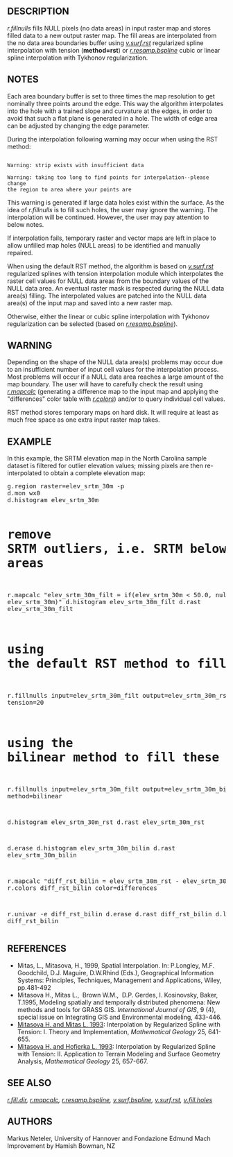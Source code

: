 <h2>DESCRIPTION</h2>

<em>r.fillnulls</em> fills NULL pixels (no data areas) in input raster
map and stores filled data to a new output raster map. The fill areas
are interpolated from the no data area boundaries buffer
using <em><a href="v.surf.rst.html">v.surf.rst</a></em> regularized
spline interpolation with tension (<b>method=rst</b>) or
<em><a href="r.resamp.bspline.html">r.resamp.bspline</a></em> cubic or
linear spline interpolation with Tykhonov regularization.

<h2>NOTES</h2>

Each area boundary buffer is set to three times the map resolution to get nominally
three points around the edge. This way the algorithm interpolates into the hole with
a trained slope and curvature at the edges, in order to avoid that such a flat plane
is generated in a hole. The width of edge area can be adjusted by
changing the edge parameter.
<p>During the interpolation following warning may occur when using the RST method:<p>
<code>
Warning: strip exists with insufficient data<br>
Warning: taking too long to find points for interpolation--please change
the region to area where your points are</code>
<p>
This warning is generated if large data holes exist within the surface.
As the idea of <em>r.fillnulls</em> is to fill such holes, the user may
ignore the warning. The interpolation will be continued. However, the user
may pay attention to below notes.
<p>
If interpolation fails, temporary raster and vector maps are left in place to allow
unfilled map holes (NULL areas) to be identified and manually repaired.

<p>
When using the default RST method, the algorithm is based
on <em><a href="v.surf.rst.html">v.surf.rst</a></em> regularized
splines with tension interpolation module which interpolates the
raster cell values for NULL data areas from the boundary values of the
NULL data area. An eventual raster mask is respected during the NULL
data area(s) filling. The interpolated values are patched into the
NULL data area(s) of the input map and saved into a new raster map.

Otherwise, either the linear or cubic spline interpolation with
Tykhonov regularization can be selected (based on
<em><a href="r.resamp.bspline.html">r.resamp.bspline</a></em>).

<h2>WARNING</h2>

Depending on the shape of the NULL data area(s) problems may occur due to an
insufficient number of input cell values for the interpolation process. Most
problems will occur if a NULL data area reaches a large amount of the map
boundary. The user will have to carefully check the result using
<em><a href="r.mapcalc.html">r.mapcalc</a></em> (generating a
difference map to the input map and applying the
&quot;differences&quot; color table
with <em><a href="r.colors.html">r.colors</a></em>) and/or to query
individual cell values.

<p>
RST method stores temporary maps on hard disk. It will require at least as much
free space as one extra input raster map takes.

<h2>EXAMPLE</h2>

In this example, the SRTM elevation map in the
North Carolina sample dataset is filtered for outlier
elevation values; missing pixels are then re-interpolated to obtain
a complete elevation map:

<div class="code"><pre>
g.region raster=elev_srtm_30m -p
d.mon wx0
d.histogram elev_srtm_30m

# remove SRTM outliers, i.e. SRTM below 50m (esp. lakes), leading to no data areas
r.mapcalc "elev_srtm_30m_filt = if(elev_srtm_30m &lt; 50.0, null(), elev_srtm_30m)"
d.histogram elev_srtm_30m_filt
d.rast elev_srtm_30m_filt

# using the default RST method to fill these holes in DEM
r.fillnulls input=elev_srtm_30m_filt output=elev_srtm_30m_rst tension=20

# using the bilinear method to fill these holes in DEM
r.fillnulls input=elev_srtm_30m_filt output=elev_srtm_30m_bilin method=bilinear

d.histogram elev_srtm_30m_rst
d.rast elev_srtm_30m_rst

d.erase
d.histogram elev_srtm_30m_bilin
d.rast elev_srtm_30m_bilin

r.mapcalc "diff_rst_bilin = elev_srtm_30m_rst - elev_srtm_30m_bilin"
r.colors diff_rst_bilin color=differences

r.univar -e diff_rst_bilin
d.erase
d.rast diff_rst_bilin
d.legend diff_rst_bilin
</pre></div>

<h2>REFERENCES</h2>

<ul>
<li> Mitas, L., Mitasova, H., 1999, Spatial Interpolation. In: P.Longley,
M.F. Goodchild, D.J. Maguire, D.W.Rhind (Eds.), Geographical Information
Systems: Principles, Techniques, Management and Applications, Wiley,
pp.481-492</li>

<li>Mitasova H., Mitas L.,&nbsp; Brown W.M.,&nbsp; D.P. Gerdes, I.
Kosinovsky, Baker, T.1995, Modeling spatially and temporally distributed
phenomena: New methods and tools for GRASS GIS. <i>International Journal of
GIS</i>, 9 (4), special issue on Integrating GIS and Environmental modeling,
433-446.</li>

<li><a href="http://fatra.cnr.ncsu.edu/~hmitaso/gmslab/papers/lmg.rev1.ps">Mitasova H.
and Mitas L. 1993</a>: Interpolation by Regularized Spline with Tension: I.
Theory and Implementation, <i>Mathematical Geology</i> 25, 641-655.</li>

<li><a href="http://fatra.cnr.ncsu.edu/~hmitaso/gmslab/papers/hmg.rev1.ps">Mitasova H.
and Hofierka L. 1993</a>: Interpolation by Regularized Spline with Tension:
II. Application to Terrain Modeling and Surface Geometry Analysis,
<i>Mathematical Geology</i> 25, 657-667.</li>
</ul>

<h2>SEE ALSO</h2>

<em>
<a href="r.fill.dir.html">r.fill.dir</a>,
<a href="r.mapcalc.html">r.mapcalc</a>,
<a href="r.resamp.bspline.html">r.resamp.bspline</a>,
<a href="v.surf.bspline.html">v.surf.bspline</a>,
<a href="v.surf.rst.html">v.surf.rst</a>,
<a href="v.fill.holes.html">v.fill.holes</a>
</em>

<h2>AUTHORS</h2>

Markus Neteler, University of Hannover and Fondazione Edmund Mach<br>
Improvement by Hamish Bowman, NZ
